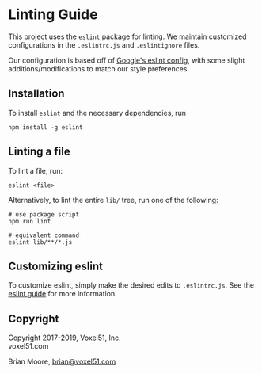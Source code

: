 # Linting Guide

This project uses the `eslint` package for linting. We maintain customized
configurations in the `.eslintrc.js` and `.eslintignore` files.

Our configuration is based off of [Google's eslint config](
https://github.com/google/eslint-config-google/blob/master/index.js), with some
slight additions/modifications to match our style preferences.


## Installation

To install `eslint` and the necessary dependencies, run

```
npm install -g eslint
```


## Linting a file

To lint a file, run:

```shell
eslint <file>
```

Alternatively, to lint the entire `lib/` tree, run one of the following:

```shell
# use package script
npm run lint

# equivalent command
eslint lib/**/*.js
```


## Customizing eslint

To customize eslint, simply make the desired edits to `.eslintrc.js`.
See the [eslint guide](
https://eslint.org/docs/user-guide/configuring#configuring-rules) for more
information.


## Copyright

Copyright 2017-2019, Voxel51, Inc.<br>
voxel51.com

Brian Moore, brian@voxel51.com

